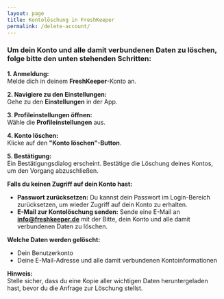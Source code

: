 ```yaml
---
layout: page
title: Kontolöschung in FreshKeeper
permalink: /delete-account/
---
```


### Um dein Konto und alle damit verbundenen Daten zu löschen, folge bitte den unten stehenden Schritten:

**1. Anmeldung:**  
Melde dich in deinem **FreshKeeper**-Konto an.

**2. Navigiere zu den Einstellungen:**  
Gehe zu den **Einstellungen** in der App.

**3. Profileinstellungen öffnen:**  
Wähle die **Profileinstellungen** aus.

**4. Konto löschen:**  
Klicke auf den **"Konto löschen"-Button**.

**5. Bestätigung:**  
Ein Bestätigungsdialog erscheint. Bestätige die Löschung deines Kontos, um den Vorgang abzuschließen.

**Falls du keinen Zugriff auf dein Konto hast:**  
- **Passwort zurücksetzen:** Du kannst dein Passwort im Login-Bereich zurücksetzen, um wieder Zugriff auf dein Konto zu erhalten.  
- **E-Mail zur Kontolöschung senden:** Sende eine E-Mail an **info@freshkeeper.de** mit der Bitte, dein Konto und alle damit verbundenen Daten zu löschen.

**Welche Daten werden gelöscht:**  
- Dein Benutzerkonto  
- Deine E-Mail-Adresse und alle damit verbundenen Kontoinformationen  

**Hinweis:**  
Stelle sicher, dass du eine Kopie aller wichtigen Daten heruntergeladen hast, bevor du die Anfrage zur Löschung stellst.
